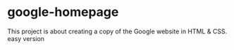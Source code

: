# google-homepage
This project is about creating a copy of the Google website in HTML & CSS.
easy version
